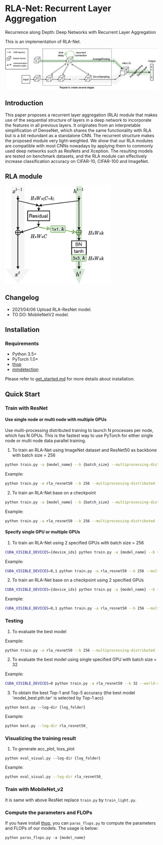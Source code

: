 # RLA-Net: Recurrent Layer Aggregation

Recurrence along Depth: Deep Networks with Recurrent Layer Aggregation

This is an implementation of RLA-Net.

![RLANet](figures/rlanet.png)

## Introduction
This paper proposes a recurrent layer aggregation (RLA) module that makes use of the sequential structure of layers in a deep network to incorporate the features in all previous layers. It originates from an interpretable simplification of DenseNet, which shares the same functionality with RLA but is a bit redundant as a standalone CNN. The recurrent structure makes the proposed module very light-weighted. We show that our RLA modules are compatible with most CNNs nowadays by applying them to commonly used deep networks such as ResNets and Xception. The resulting models are tested on benchmark datasets, and the RLA module can effectively increase classification accuracy on CIFAR-10, CIFAR-100 and ImageNet.

## RLA module


<img src="figures/rla_module.png" width="350" alt="RLA_module"/><br/>

## Changelog

- 2021/04/06 Upload RLA-ResNet model.
- TO DO: MobileNetV2 model.

## Installation

### Requirements

- Python 3.5+
- PyTorch 1.0+
- [thop](https://github.com/Lyken17/pytorch-OpCounter)
- [mmdetection](https://github.com/open-mmlab/mmdetection)

Please refer to [get_started.md](docs/get_started.md) for more details about installation.


## Quick Start

### Train with ResNet

#### Use single node or multi node with multiple GPUs

Use multi-processing distributed training to launch N processes per node, which has N GPUs. This is the fastest way to use PyTorch for either single node or multi node data parallel training.

1. To train an RLA-Net using ImageNet dataset and ResNet50 as backbone with batch size = 256
  ```bash
  python train.py -a {model_name} --b {batch_size} --multiprocessing-distributed --world-size 1 --rank 0 {imagenet-folder with train and val folders}
  ```

  Example:
  ```bash
  python train.py -a rla_resnet50 --b 256 --multiprocessing-distributed --world-size 1 --rank 0 '/dev/shm/imagenet/'
  ```

2. To train an RLA-Net base on a checkpoint
  ```bash
  python train.py -a {model_name} --b {batch_size} --multiprocessing-distributed --world-size 1 --rank 0 --resume {path to latest checkpoint} {imagenet-folder with train and val folders}
  ```

  Example:
  ```bash
  python train.py -a rla_resnet50 --b 256 --multiprocessing-distributed --world-size 1 --rank 0 --resume='work_dirs/rla_resnet50_/checkpoint.pth.tar' '/dev/shm/imagenet/'
  ```

#### Specify single GPU or multiple GPUs

1. To train an RLA-Net using 2 specified GPUs with batch size = 256
  ```bash
  CUDA_VISIBLE_DEVICES={device_ids} python train.py -a {model_name} --b {batch_size} --multiprocessing-distributed --world-size 1 --rank 0 {imagenet-folder with train and val folders}
  ```

  Example:
  ```bash
  CUDA_VISIBLE_DEVICES=0,1 python train.py -a rla_resnet50 --b 256 --multiprocessing-distributed --world-size 1 --rank 0 '/dev/shm/imagenet/'
  ```

2. To train an RLA-Net base on a checkpoint using 2 specified GPUs
  ```bash
  CUDA_VISIBLE_DEVICES={device_ids} python train.py -a {model_name} --b {batch_size} --multiprocessing-distributed --world-size 1 --rank 0 --resume {path to latest checkpoint} {imagenet-folder with train and val folders}
  ```
  
  Example:
  ```bash
  CUDA_VISIBLE_DEVICES=0,1 python train.py -a rla_resnet50 --b 256 --multiprocessing-distributed --world-size 1 --rank 0 --resume='work_dirs/rla_resnet50_/checkpoint.pth.tar' '/dev/shm/imagenet/'
  ```


### Testing

1. To evaluate the best model

  Example:
  ```bash
  python train.py -a rla_resnet50 --b 256 --multiprocessing-distributed --world-size 1 --rank 0 --resume='work_dirs/rla_resnet50_/model_best.pth.tar' -e '/dev/shm/imagenet/'
  ```

2. To evaluate the best model using single specified GPU with batch size = 32

  Example:
  ```bash
  CUDA_VISIBLE_DEVICES=0 python train.py -a rla_resnet50 --b 32 --world-size 1 --rank 0 --resume='work_dirs/rla_resnet50_/model_best.pth.tar' -e '/dev/shm/imagenet/'
  ```

3. To obtain the best Top-1 and Top-5 accuracy (the best model 'model_best.pth.tar' is selected by Top-1 acc)
  ```
  python best.py --log-dir {log_folder}
  ```

  Example:
  ```bash
  python best.py --log-dir rla_resnet50_
  ```
  
### Visualizing the training result

1. To generate acc_plot, loss_plot
  ```
  python eval_visual.py --log-dir {log_folder}
  ```
  
  Example:
  ```bash
  python eval_visual.py --log-dir rla_resnet50_
  ```

### Train with MobileNet_v2
It is same with above ResNet replace `train.py` by `train_light.py`.

### Compute the parameters and FLOPs
If you have install [thop](https://github.com/Lyken17/pytorch-OpCounter), you can `paras_flops.py` to compute the parameters and FLOPs of our models. The usage is below:
```
python paras_flops.py -a {model_name}
```
